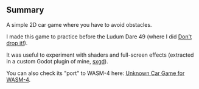 ## Summary

A simple 2D car game where you have to avoid obstacles.

I made this game to practice before the Ludum Dare 49 (where I did [Don't drop it!](/projects/dont-drop-it)).

It was useful to experiment with shaders and full-screen effects (extracted in a custom Godot plugin of mine, [sxgd](/projects/sxgd)).

You can also check its "port" to WASM-4 here: [Unknown Car Game for WASM-4](/projects/wasm4-unknown-car-game).
